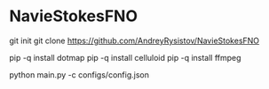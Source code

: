 # NavieStokesFNO
git init
git clone https://github.com/AndreyRysistov/NavieStokesFNO

pip -q install dotmap
pip -q install celluloid
pip -q install ffmpeg

python main.py -c configs/config.json
